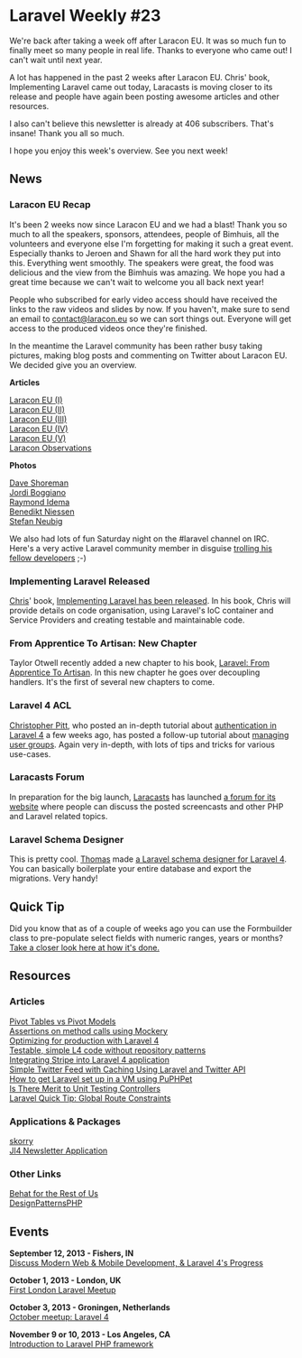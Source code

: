 # Laravel Weekly #23

We're back after taking a week off after Laracon EU. It was so much fun to finally meet so many people in real life. Thanks to everyone who came out! I can't wait until next year.

A lot has happened in the past 2 weeks after Laracon EU. Chris' book, Implementing Laravel came out today, Laracasts is moving closer to its release and people have again been posting awesome articles and other resources.

I also can't believe this newsletter is already at 406 subscribers. That's insane! Thank you all so much.

I hope you enjoy this week's overview. See you next week!

## News

### Laracon EU Recap

It's been 2 weeks now since Laracon EU and we had a blast! Thank you so much to all the speakers, sponsors, attendees, people of Bimhuis, all the volunteers and everyone else I'm forgetting for making it such a great event. Especially thanks to Jeroen and Shawn for all the hard work they put into this. Everything went smoothly. The speakers were great, the food was delicious and the view from the Bimhuis was amazing. We hope you had a great time because we can't wait to welcome you all back next year!

People who subscribed for early video access should have received the links to the raw videos and slides by now. If you haven't, make sure to send an email to [contact@laracon.eu](mailto:contact@laracon.eu) so we can sort things out. Everyone will get access to the produced videos once they're finished.

In the meantime the Laravel community has been rather busy taking pictures, making blog posts and commenting on Twitter about Laracon EU. We decided give you an overview.

**Articles**

[Laracon EU (I)](http://blog.marcomonteiro.net/post/laracon-eu-1)  
[Laracon EU (II)](http://blog.marcomonteiro.net/post/laracon-eu-(2))  
[Laracon EU (III)](http://blog.marcomonteiro.net/post/laracon-eu-3)  
[Laracon EU (IV)](http://blog.marcomonteiro.net/post/laracon-eu-(iv))  
[Laracon EU (V)](http://blog.marcomonteiro.net/post/laracon-(v))  
[Laracon Observations](http://blog.fortrabbit.com/laracon-observations/)  

**Photos**

[Dave Shoreman](http://www.flickr.com/photos/101291236@N07/sets/72157635387934720/)  
[Jordi Boggiano](http://www.flickr.com/photos/seldaek/sets/72157635332125877/)  
[Raymond Idema](http://www.flickr.com/photos/101145465@N04/sets/72157635338163150/)  
[Benedikt Niessen](http://www.flickr.com/photos/benediktniessen/sets/72157635330442674/)  
[Stefan Neubig](http://www.flickr.com/photos/emotional-stuntman/sets/72157635322750005/)  

We also had lots of fun Saturday night on the #laravel channel on IRC. Here's a very active Laravel community member in disguise [trolling his fellow developers](http://d.pr/i/x68C) ;-)

### Implementing Laravel Released

[Chris](https://twitter.com/fideloper)' book, [Implementing Laravel has been released](https://leanpub.com/implementinglaravel). In his book, Chris will provide details on code organisation, using Laravel's IoC container and Service Providers and creating testable and maintainable code.

### From Apprentice To Artisan: New Chapter

Taylor Otwell recently added a new chapter to his book, [Laravel: From Apprentice To Artisan](https://leanpub.com/laravel). In this new chapter he goes over decoupling handlers. It's the first of several new chapters to come.

### Laravel 4 ACL

[Christopher Pitt](https://twitter.com/followchrisp), who posted an in-depth tutorial about [authentication in Laravel 4](https://medium.com/on-coding/e8d93c9ce0e2) a few weeks ago, has posted a follow-up tutorial about [managing user groups](https://medium.com/on-coding/a7f2fa1f9791). Again very in-depth, with lots of tips and tricks for various use-cases.

### Laracasts Forum

In preparation for the big launch, [Laracasts](http://laracasts.com/) has launched [a forum for its website](http://laracasts.com/forum/) where people can discuss the posted screencasts and other PHP and Laravel related topics.

### Laravel Schema Designer

This is pretty cool. [Thomas](https://twitter.com/Okyn01) made [a Laravel schema designer for Laravel 4](http://www.laravelsd.com/). You can basically boilerplate your entire database and export the migrations. Very handy!

## Quick Tip

Did you know that as of a couple of weeks ago you can use the Formbuilder class to pre-populate select fields with numeric ranges, years or months? [Take a closer look here at how it's done.](https://gist.github.com/driesvints/6543470#file-laravel-weekly-23-quick-tip-php)

## Resources

### Articles

[Pivot Tables vs Pivot Models](http://ryantablada.com/post/pivot-tables-vs-pivot-models)  
[Assertions on method calls using Mockery](http://lutro.priv.no/posts/assertions-on-method-calls-using-mockery)  
[Optimizing for production with Laravel 4](http://lutro.priv.no/posts/optimizing-for-production-with-laravel-4)  
[Testable, simple L4 code without repository patterns](http://lutro.priv.no/posts/testable-simple-l4-code-without-repository-patterns)  
[Integrating Stripe into Laravel 4 application](http://maxoffsky.com/code-blog/integrating-stripe-into-laravel-4-application/)  
[Simple Twitter Feed with Caching Using Laravel and Twitter API](http://www.mackhankins.com/blog/laravel/simple-twitter-feed-with-caching-using-laravel-and-twitter-api)  
[How to get Laravel set up in a VM using PuPHPet](http://www.reddit.com/r/PHP/comments/1m7r74/how_to_get_laravel_set_up_in_a_vm_using_puphpet/)  
[Is There Merit to Unit Testing Controllers](http://laracasts.com/forum/11-is-there-merit-to-unit-testing-controllers)  
[Laravel Quick Tip: Global Route Constraints](http://kuzemchak.net/blog/entry/laravel-quick-tip-global-route-constraints)  

### Applications & Packages

[skorry](https://github.com/flaviozantut/skorry)  
[Jl4 Newsletter Application](https://github.com/kJamesy/Laravel4-Newsletter-Application)  

### Other Links

[Behat for the Rest of Us](https://tutsplus.com/tutorial/behat-for-the-rest-of-us/)  
[DesignPatternsPHP](https://github.com/domnikl/DesignPatternsPHP)  

## Events

**September 12, 2013 - Fishers, IN**  
[Discuss Modern Web & Mobile Development, & Laravel 4's Progress](http://www.meetup.com/Laravel-Modern-Web-Apps-in-Carmel-Fishers-Indianapolis/events/135898802/)

**October 1, 2013 - London, UK**  
[First London Laravel Meetup](http://www.meetup.com/London-Laravel/events/139606362/)

**October 3, 2013 - Groningen, Netherlands**  
[October meetup: Laravel 4](http://www.meetup.com/GroningenPHP/events/139600382/)

**November 9 or 10, 2013 - Los Angeles, CA**  
[Introduction to Laravel PHP framework](http://www.socalcodecamp.com/socalcodecamp/session.aspx?sid=819cd36a-f492-483b-802d-6a770b4f1dcf)